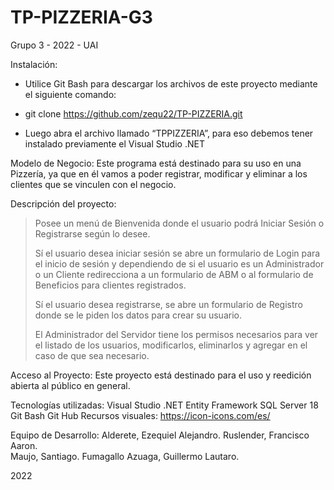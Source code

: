 # TP-PIZZERIA-G3
Grupo 3 - 2022 - UAI

Instalación:
- Utilice Git Bash para descargar los archivos de este proyecto mediante el siguiente comando:
* git clone https://github.com/zequ22/TP-PIZZERIA.git
- Luego abra el archivo llamado “TPPIZZERIA”, para eso debemos tener instalado previamente el Visual Studio .NET

Modelo de Negocio:
Este programa está destinado para su uso en una Pizzería, ya que en él vamos a poder registrar, modificar y eliminar a los clientes que se vinculen con el negocio.

Descripción del proyecto:
> Posee un menú de Bienvenida donde el usuario podrá Iniciar Sesión o Registrarse según lo desee.
> 
> Sí el usuario desea iniciar sesión se abre un formulario de Login para el inicio de sesión y dependiendo de si el usuario es un Administrador o un Cliente redirecciona a un formulario de ABM o al formulario de Beneficios para clientes registrados.
> 
> Sí el usuario desea registrarse, se abre un formulario de Registro donde se le piden los datos para crear su usuario.
> 
> El Administrador del Servidor tiene los permisos necesarios para ver el listado de los usuarios, modificarlos, eliminarlos y agregar en el caso de que sea necesario.

Acceso al Proyecto:
Este proyecto está destinado para el uso y reedición abierta al público en general.

Tecnologías utilizadas:
Visual Studio .NET
Entity Framework
SQL Server 18
Git Bash
Git Hub
Recursos visuales:
https://icon-icons.com/es/

Equipo de Desarrollo:
Alderete, Ezequiel Alejandro.
Ruslender, Francisco Aaron.  
Maujo, Santiago. 
Fumagallo Azuaga, Guillermo Lautaro.

2022
